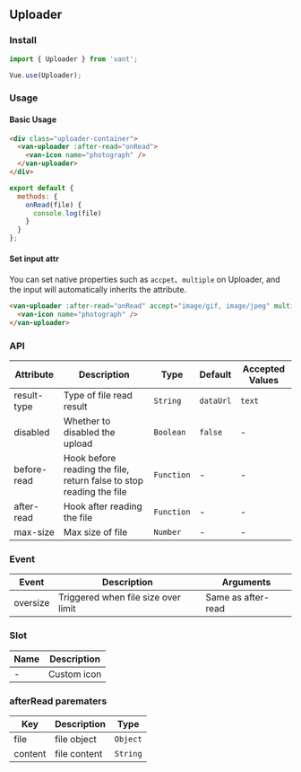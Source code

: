 ## Uploader

### Install
``` javascript
import { Uploader } from 'vant';

Vue.use(Uploader);
```

### Usage

#### Basic Usage

```html
<div class="uploader-container">
  <van-uploader :after-read="onRead">
    <van-icon name="photograph" />
  </van-uploader>
</div>
```

```javascript
export default {
  methods: {
    onRead(file) {
      console.log(file)
    }
  }
};
```

#### Set input attr
You can set native properties such as `accpet`、`multiple` on Uploader, and the input will automatically inherits the attribute.

```html
<van-uploader :after-read="onRead" accept="image/gif, image/jpeg" multiple>
  <van-icon name="photograph" />
</van-uploader>
```

### API

| Attribute | Description | Type | Default | Accepted Values |
|-----------|-----------|-----------|-------------|-------------|
| result-type | Type of file read result | `String` | `dataUrl` | `text` |
| disabled | Whether to disabled the upload | `Boolean` | `false` | - |
| before-read | Hook before reading the file, return false to stop reading the file | `Function` | - | - |
| after-read | Hook after reading the file | `Function` | - | - |
| max-size | Max size of file | `Number` | - | - |

### Event

| Event | Description | Arguments |
|-----------|-----------|-----------|
| oversize | Triggered when file size over limit | Same as after-read |

### Slot

| Name | Description |
|-----------|-----------|
| - | Custom icon |

### afterRead parematers
| Key | Description | Type |
|-----------|-----------|-----------|
| file | file object | `Object` |
| content | file content | `String` |